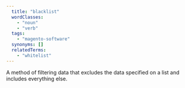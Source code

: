```yaml
---
  title: "blacklist"
  wordClasses:
    - "noun"
    - "verb"
  tags:
    - "magento-software"
  synonyms: []
  relatedTerms:
    - "whitelist"
---
```

A method of filtering data that excludes the data specified on a list and includes everything else.

